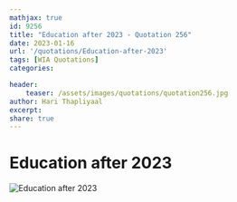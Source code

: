 ```yaml
---
mathjax: true
id: 9256
title: "Education after 2023 - Quotation 256"
date: 2023-01-16
url: '/quotations/Education-after-2023'
tags: [WIA Quotations] 
categories: 

header:
    teaser: /assets/images/quotations/quotation256.jpg
author: Hari Thapliyaal 
excerpt:
share: true 
---
```


# Education after 2023

![Education after 2023](/assets/images/quotations/quotation256.jpg)
